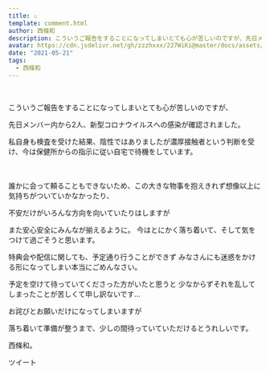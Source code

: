 ```yaml
---
title: ⚠︎
template: comment.html
author: 西條和
description: こういうご報告をすることになってしまいとても心が苦しいのですが、先日メンバー内から2人、新型コロナウイルスへの感染が確認されました。私自身も検査を受けた結果、陰性...
avatar: https://cdn.jsdelivr.net/gh/zzzhxxx/227WiKi@master/docs/assets/photo/avatar/nagomi.jpg
date: "2021-05-21"
tags:
  - 西條和
---
```




  ﻿


















こういうご報告をすることになってしまいとても心が苦しいのですが、


先日メンバー内から2人、新型コロナウイルスへの感染が確認されました。











私自身も検査を受けた結果、陰性ではありましたが濃厚接触者という判断を受け、今は保健所からの指示に従い自宅で待機をしています。












　　　







誰かに会って頼ることもできないため、この大きな物事を抱えきれず想像以上に気持ちがついていかなかったり、

不安だけがいろんな方向を向いていたりはしますが












また安心安全にみんなが揃えるように。
今はとにかく落ち着いて、そして気をつけて過ごそうと思います。






















特典会や配信に関しても、予定通り行うことができず
みなさんにも迷惑をかける形になってしまい本当にごめんなさい。












予定を空けて待っていてくださった方がいたと思うと
少なからずそれを乱してしまったことが苦しくて申し訳ないです…






















お詫びとお願いだけになってしまいますが

落ち着いて準備が整うまで、少しの間待っていていただけるとうれしいです。






















西條和。


ツイート



